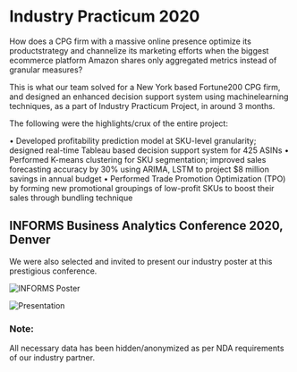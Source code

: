 # Industry Practicum 2020

How does a CPG firm with a massive online presence optimize its productstrategy and channelize its marketing efforts when the biggest ecommerce platform Amazon shares only aggregated metrics instead of granular measures?

This is what our team solved for a New York based Fortune200 CPG firm, and designed an enhanced decision support system using machinelearning techniques, as a part of Industry Practicum Project, in around 3 months.

The following were the highlights/crux of the entire project:

•	Developed profitability prediction model at SKU-level granularity; designed real-time Tableau based decision support system for 425 ASINs
•	Performed K-means clustering for SKU segmentation; improved sales forecasting accuracy by 30% using ARIMA, LSTM to project $8 million savings in annual budget
•	Performed Trade Promotion Optimization (TPO) by forming new promotional groupings of low-profit SKUs to boost their sales through bundling technique

  
## INFORMS Business Analytics Conference 2020, Denver

We were also selected and invited to present our industry poster at this prestigious conference. 


![INFORMS Poster](https://github.com/ashishtomar99/industryPracticum-fortune200-CPG-amazonProfitability/blob/master/Industry%20Poster.jpg)

![Presentation](https://github.com/ashishtomar99/industryPracticum-fortune200-CPG-amazonProfitability/blob/master/Poster%20Presentation%20at%20Expo.jpg)


### Note:
All necessary data has been hidden/anonymized as per NDA requirements of our industry partner.
